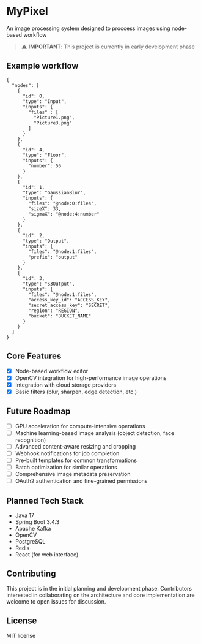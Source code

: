 # MyPixel
An image processing system designed to proccess images using node-based workflow

> ⚠️ **IMPORTANT**: This project is currently in early development phase

## Example workflow
```
{
  "nodes": [
    {
      "id": 0,
      "type": "Input",
      "inputs": {
        "files" : [
          "Picture1.png",
          "Picture3.png"
        ]
      }
    },
    {
      "id": 4,
      "type": "Floor",
      "inputs": {
        "number": 56
      }
    },
    {
      "id": 1,
      "type": "GaussianBlur",
      "inputs": {
        "files": "@node:0:files",
        "sizeX": 33,
        "sigmaX": "@node:4:number"
      }
    },
    {
      "id": 2,
      "type": "Output",
      "inputs": {
        "files": "@node:1:files",
        "prefix": "output"
      }
    },
    {
      "id": 3,
      "type": "S3Output",
      "inputs": {
        "files": "@node:1:files",
        "access_key_id": "ACCESS_KEY",
        "secret_access_key": "SECRET",
        "region": "REGION",
        "bucket": "BUCKET_NAME"
      }
    }
  ]
}
```

## Core Features

- [x] Node-based workflow editor
- [x] OpenCV integration for high-performance image operations
- [x] Integration with cloud storage providers
- [x] Basic filters (blur, sharpen, edge detection, etc.)

## Future Roadmap

- [ ] GPU acceleration for compute-intensive operations
- [ ] Machine learning-based image analysis (object detection, face recognition)
- [ ] Advanced content-aware resizing and cropping
- [ ] Webhook notifications for job completion
- [ ] Pre-built templates for common transformations
- [ ] Batch optimization for similar operations
- [ ] Comprehensive image metadata preservation
- [ ] OAuth2 authentication and fine-grained permissions

## Planned Tech Stack

- Java 17
- Spring Boot 3.4.3
- Apache Kafka
- OpenCV
- PostgreSQL
- Redis
- React (for web interface)

## Contributing

This project is in the initial planning and development phase. Contributors interested in collaborating on the architecture and core implementation are welcome to open issues for discussion.

## License

MIT license
